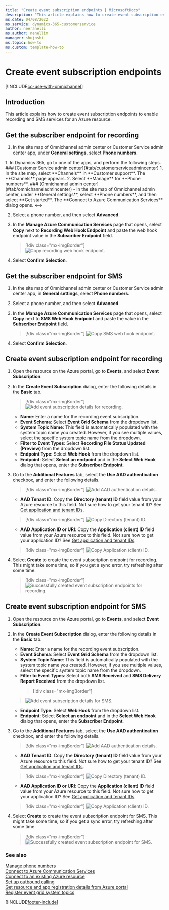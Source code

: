 ```yaml
---
title: "Create event subscription endpoints | MicrosoftDocs"
description: "This article explains how to create event subscription endpoints to enable recording and SMS services for an Azure resource."
ms.date: 04/08/2022
ms.service: dynamics-365-customerservice
author: neeranelli
ms.author: nenellim
manager: shujoshi
ms.topic: how-to
ms.custom: template-how-to
---
```


# Create event subscription endpoints

[!INCLUDE[cc-use-with-omnichannel](../includes/cc-use-with-omnichannel.md)]

## Introduction

This article explains how to create event subscription endpoints to enable recording and SMS services for an Azure resource.

## Get the subscriber endpoint for recording

1. In the site map of Omnichannel admin center or Customer Service admin center app, under **General settings**, select **Phone numbers**.
<!-->
1. In Dynamics 365, go to one of the apps, and perform the following steps.
   ### [Customer Service admin center](#tab/customerserviceadmincenter)

    1. In the site map, select **Channels** in **Customer support**. The **Channels** page appears.
    
    2. Select **Manage** for **Phone numbers**.

   ### [Omnichannel admin center](#tab/omnichanneladmincenter)

   - In the site map of Omnichannel admin center, under **General settings**, select **Phone numbers**, and then select **Get started**. The **Connect to Azure Communication Services** dialog opens.
<-->

2. Select a phone number, and then select **Advanced**.

3. In the **Manage Azure Communication Services** page that opens, select **Copy** next to **Recording Web Hook Endpoint** and paste the web hook endpoint value in the **Subscriber Endpoint** field.
    > [!div class="mx-imgBorder"]
    > ![Copy recording web hook endpoint.](./media/voice-channel-recording-webhook-endpoint.png "Copy recording web hook endpoint.")

4. Select **Confirm Selection**.

## Get the subscriber endpoint for SMS

1. In the site map of Omnichannel admin center or Customer Service admin center app, in **General settings**, select **Phone numbers**.

1. Select a phone number, and then select **Advanced**.

3. In the **Manage Azure Communication Services** page that opens, select **Copy** next to **SMS Web Hook Endpoint** and paste the value in the **Subscriber Endpoint** field.
    > [!div class="mx-imgBorder"]
    > ![Copy SMS web hook endpoint.](./media/voice-channel-sms-webhook-endpoint.png "Copy SMS web hook endpoint.")

4. Select **Confirm Selection**.

## Create event subscription endpoint for recording

1. Open the resource on the Azure portal, go to **Events**, and select **Event Subscription**.

2. In the **Create Event Subscription** dialog, enter the following details in the **Basic** tab.
    > [!div class="mx-imgBorder"]
    > ![Add event subscription details for recording.](./media/voice-channel-create-event-subscription-recording.png "Add event subscription details for recording.")
    - **Name**: Enter a name for the recording event subscription.
    - **Event Schema**: Select **Event Grid Schema** from the dropdown list.
    - **System Topic Name**: This field is automatically populated with the system topic name you created. However, if you see multiple values, select the specific system topic name from the dropdown.
    - **Filter to Event Types**: Select **Recording File Status Updated (Preview)** from the dropdown list.
    - **Endpoint Type**: Select **Web Hook** from the dropdown list.
    - **Endpoint**: Select **Select an endpoint** and in the **Select Web Hook** dialog that opens, enter the **Subscriber Endpoint**.

3. Go to the **Additional Features** tab, select the **Use AAD authentication** checkbox, and enter the following details.
    > [!div class="mx-imgBorder"]
    > ![Add AAD authentication details.](./media/voice-channel-create-event-subscription-AAD-authentication.png "Add AAD authentication details.")
   - **AAD Tenant ID**: Copy the **Directory (tenant) ID** field value from your Azure resource to this field. Not sure how to get your tenant ID? See [Get application and tenant IDs](voice-channel-resource-app-details.md#get-application-and-tenant-ids).
   > [!div class="mx-imgBorder"]
   > ![Copy Directory (tenant) ID.](./media/voice-channel-tenant-ID.png "Copy Directory (tenant) ID.")
   - **AAD Application ID or URI**: Copy the **Application (client) ID** field value from your Azure resource to this field. Not sure how to get your application ID? See [Get application and tenant IDs](voice-channel-resource-app-details.md#get-application-and-tenant-ids).
   > [!div class="mx-imgBorder"]
   > ![Copy Application (client) ID.](./media/voice-channel-application-ID.png "Copy Application (client) ID.")

4. Select **Create** to create the event subscription endpoint for recording. This might take some time, so if you get a sync error, try refreshing after some time.

    > [!div class="mx-imgBorder"]
    > ![Successfully created event subscription endpoints for recording.](./media/voice-channel-event-subscription-recording-success.png "Create event grid callbacks for recording.")

## Create event subscription endpoint for SMS

1. Open the resource on the Azure portal, go to **Events**, and select **Event Subscription**.

2. In the **Create Event Subscription** dialog, enter the following details in the **Basic** tab.
    - **Name**: Enter a name for the recording event subscription.
    - **Event Schema**: Select **Event Grid Schema** from the dropdown list.
    - **System Topic Name**: This field is automatically populated with the system topic name you created. However, if you see multiple values, select the specific system topic name from the dropdown.
    - **Filter to Event Types**: Select both **SMS Received** and **SMS Delivery Report Received** from the dropdown list.
       > [!div class="mx-imgBorder"]
    > ![Add event subscription details for SMS.](./media/voice-channel-create-event-subscription-sms-event-types.png "Add event subscription details for SMS.")
    - **Endpoint Type**: Select **Web Hook** from the dropdown list.
    - **Endpoint**: Select **Select an endpoint** and in the **Select Web Hook** dialog that opens, enter the **Subscriber Endpoint**.

3. Go to the **Additional Features** tab, select the **Use AAD authentication** checkbox, and enter the following details.
    > [!div class="mx-imgBorder"]
    > ![Add AAD authentication details.](./media/voice-channel-create-event-subscription-AAD-authentication.png "Add AAD authentication details.")
   - **AAD Tenant ID**: Copy the **Directory (tenant) ID** field value from your Azure resource to this field. Not sure how to get your tenant ID? See [Get application and tenant IDs](voice-channel-resource-app-details.md#get-application-and-tenant-ids).
   > [!div class="mx-imgBorder"]
   > ![Copy Directory (tenant) ID.](./media/voice-channel-tenant-ID.png "Copy Directory (tenant) ID.") 
   - **AAD Application ID or URI**: Copy the **Application (client) ID** field value from your Azure resource to this field. Not sure how to get your application ID? See [Get application and tenant IDs](voice-channel-resource-app-details.md#get-application-and-tenant-ids).
   > [!div class="mx-imgBorder"]
   > ![Copy Application (client) ID.](./media/voice-channel-application-ID.png "Copy Application (client) ID.")

4. Select **Create** to create the event subscription endpoint for SMS. This might take some time, so if you get a sync error, try refreshing after some time.
    > [!div class="mx-imgBorder"]
    > ![Successfully created event subscription endpoint for SMS.](./media/voice-channel-event-subscription-sms-success.png "Create event grid callbacks for SMS.")

### See also

[Manage phone numbers](voice-channel-manage-phone-numbers.md)  
[Connect to Azure Communication Services](voice-channel-acs-resource.md)  
[Connect to an existing Azure resource](voice-channel-connect-existing-resource.md)  
[Set up outbound calling](voice-channel-outbound-calling.md)  
[Get resource and app registration details from Azure portal](voice-channel-resource-app-details.md)  
[Register event grid system topics](voice-channel-event-grid.md)  
  
[!INCLUDE[footer-include](../includes/footer-banner.md)]